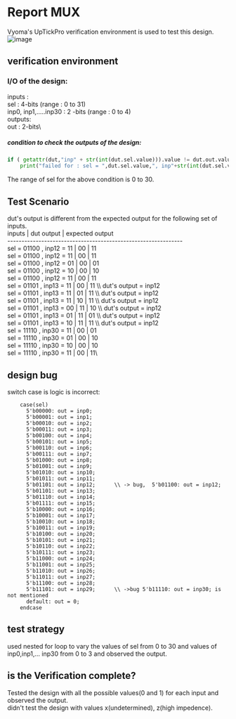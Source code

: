 # Report MUX
Vyoma's UpTickPro verification environment is used to test this design.
![image](https://user-images.githubusercontent.com/63339312/180651630-12610f97-68dd-4e6d-a602-47541732f2f7.png)

## verification environment
### I/O of the design:
inputs : \
sel : 4-bits	(range : 0 to 31)\
inp0, inp1,.....inp30 : 2 -bits	(range : 0 to 4)\
outputs:\
out : 2-bits\

##### condition to check the outputs of the design:
```python
if ( getattr(dut,"inp" + str(int(dut.sel.value))).value != dut.out.value):
	print("failed for : sel = ",dut.sel.value,", inp"+str(int(dut.sel.value))," = ",getattr(dut,"inp"+str(seq)).value," , out = ",dut.out.value)
```                
The range of sel for the above condition is 0 to 30.

## Test Scenario
dut's output is different from the expected output for the following set of inputs.\
inputs 												|	dut output	| expected output\
--------------------------------------------------------------\
sel =  01100 , inp12  =  11 	| 	  00			| 		11\
sel =  01100 , inp12  =  11 	|  		00			|			11\
sel =  01100 , inp12  =  01 	|  		00			|			01\
sel =  01100 , inp12  =  10 	|  		00			|			10\
sel =  01100 , inp12  =  11 	|  		00			|			11\
sel =  01101 , inp13  =  11 	|  		00			|			11				\\\\ dut's output = inp12\
sel =  01101 , inp13  =  11 	|  		01			|			11				\\\\ dut's output = inp12\
sel =  01101 , inp13  =  11  	|  		10			|			11				\\\\ dut's output = inp12\
sel =  01101 , inp13  =  00  	|  		11			|			10				\\\\ dut's output = inp12\
sel =  01101 , inp13  =  01  	|  		11			|			01				\\\\ dut's output = inp12\
sel =  01101 , inp13  =  10  	|  		11			|			11				\\\\ dut's output = inp12\
sel =  11110 , inp30  =  11  	|  		00			|			01\
sel =  11110 , inp30  =  01  	|  		00			|			10\
sel =  11110 , inp30  =  10  	|  		00			|			10\
sel =  11110 , inp30  =  11  	|  		00			|			11\


## design bug
switch case is logic is incorrect:
```
    case(sel)
      5'b00000: out = inp0;  
      5'b00001: out = inp1;  
      5'b00010: out = inp2;  
      5'b00011: out = inp3;  
      5'b00100: out = inp4;  
      5'b00101: out = inp5;  
      5'b00110: out = inp6;  
      5'b00111: out = inp7;  
      5'b01000: out = inp8;  
      5'b01001: out = inp9;  
      5'b01010: out = inp10;
      5'b01011: out = inp11;
      5'b01101: out = inp12;      \\ -> bug,  5'b01100: out = inp12;
      5'b01101: out = inp13;
      5'b01110: out = inp14;
      5'b01111: out = inp15;
      5'b10000: out = inp16;
      5'b10001: out = inp17;
      5'b10010: out = inp18;
      5'b10011: out = inp19;
      5'b10100: out = inp20;
      5'b10101: out = inp21;
      5'b10110: out = inp22;
      5'b10111: out = inp23;
      5'b11000: out = inp24;
      5'b11001: out = inp25;
      5'b11010: out = inp26;
      5'b11011: out = inp27;
      5'b11100: out = inp28;
      5'b11101: out = inp29;      \\ ->bug 5'b11110: out = inp30; is not mentioned 
      default: out = 0;
    endcase
```

## test strategy
used nested for loop to vary the values of sel from 0 to 30 and values of inp0,inp1,... inp30 from 0 to 3 and observed the output.

## is the Verification complete?
Tested the design with all the possible values(0 and 1) for each input and observed the output.\
didn't test the design with values x(undetermined), z(high impedence).
